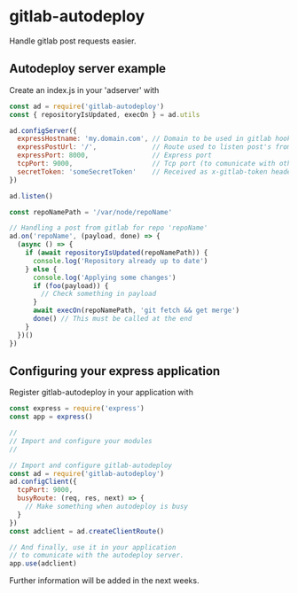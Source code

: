 # gitlab-autodeploy
Handle gitlab post requests easier.

## Autodeploy server example
Create an index.js in your 'adserver' with
```js
const ad = require('gitlab-autodeploy')
const { repositoryIsUpdated, execOn } = ad.utils

ad.configServer({
  expressHostname: 'my.domain.com', // Domain to be used in gitlab hook config
  expressPostUrl: '/',              // Route used to listen post's from gitlab
  expressPort: 8000,                // Express port
  tcpPort: 9000,                    // Tcp port (to comunicate with other local servers)
  secretToken: 'someSecretToken'    // Received as x-gitlab-token header
})

ad.listen()

const repoNamePath = '/var/node/repoName'

// Handling a post from gitlab for repo 'repoName' 
ad.on('repoName', (payload, done) => {
  (async () => {
    if (await repositoryIsUpdated(repoNamePath)) {
      console.log('Repository already up to date')
    } else {
      console.log('Applying some changes')
      if (foo(payload)) {
        // Check something in payload
      }
      await execOn(repoNamePath, 'git fetch && get merge')
      done() // This must be called at the end
    }
  })()
})
```

## Configuring your express application
Register gitlab-autodeploy in your application with
```js
const express = require('express')
const app = express()

//
// Import and configure your modules
//

// Import and configure gitlab-autodeploy
const ad = require('gitlab-autodeploy')
ad.configClient({
  tcpPort: 9000,
  busyRoute: (req, res, next) => {
    // Make something when autodeploy is busy
  }
})
const adclient = ad.createClientRoute()

// And finally, use it in your application
// to comunicate with the autodeploy server.
app.use(adclient)
```
Further information will be added in the next weeks.
